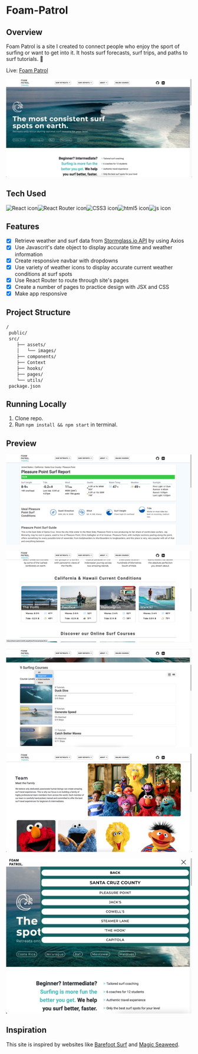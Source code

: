 # Foam-Patrol 

## Overview

Foam Patrol is a site I created to connect people who enjoy the sport of surfing or want to get into it. It hosts surf forecasts, surf trips, and paths to surf tutorials. 🤙

Live: [Foam Patrol](https://foampatrol.netlify.app)

![main](/src/assets/images/main.jpg)

## Tech Used

<img src="https://img.shields.io/badge/react-%2320232a.svg?style=for-the-badge&logo=react&logoColor=%2361DAFB" alt="React icon" height="30" /><img src="https://img.shields.io/badge/React_Router-CA4245?style=for-the-badge&logo=react-router&logoColor=white" alt="React Router icon" height="30" /><img src="https://img.shields.io/badge/css3-%231572B6.svg?style=for-the-badge&logo=css3&logoColor=white" alt="CSS3 icon" height="30" /><img src="https://img.shields.io/badge/html5-%23E34F26.svg?style=for-the-badge&logo=html5&logoColor=white" alt="html5 icon" height="30"/><img src="https://img.shields.io/badge/javascript-%23323330.svg?style=for-the-badge&logo=javascript&logoColor=%23F7DF1E" alt="js icon" height="30"/>

## Features

- [x] Retrieve weather and surf data from [Stormglass.io API](https://stormglass.io/) by using Axios <br>
- [x] Use Javascrit's date object to display accurate time and weather information <br>
- [x] Create responsive navbar with dropdowns <br>
- [x] Use variety of weather icons to display accurate current weather conditions at surf spots <br>
- [x] Use React Router to route through site's pages <br>
- [x] Create a number of pages to practice design with JSX and CSS <br>
- [x] Make app responsive <br>

## Project Structure

```
/
 public/
 src/
    ├── assets/
    │   └── images/
    ├── components/
    ├── Context
    ├── hooks/
    ├── pages/
    └── utils/
 package.json
```

## Running Locally

1. Clone repo.
2. Run `npm install && npm start` in terminal.

## Preview

![conditions](/src/assets/images/rdmeCond.png)

![mainpage conditions](/src/assets//images/rdmeMain.png)

![online courses](/src/assets/images/rdmeOnline.png)

![team](/src/assets/images/team.jpg)

![dynamic design](/src/assets/images/rdmeResDes.png)

## Inspiration

This site is inspired by websites like [Barefoot Surf](https://barefootsurftravel.com/) and [Magic Seaweed](https://magicseaweed.com/).